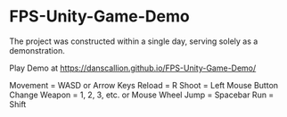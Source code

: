 # FPS-Unity-Game-Demo
The project was constructed within a single day, serving solely as a demonstration.
 
Play Demo at https://danscallion.github.io/FPS-Unity-Game-Demo/

Movement = WASD or Arrow Keys
Reload = R
Shoot = Left Mouse Button
Change Weapon = 1, 2, 3, etc. or Mouse Wheel
Jump = Spacebar
Run = Shift
